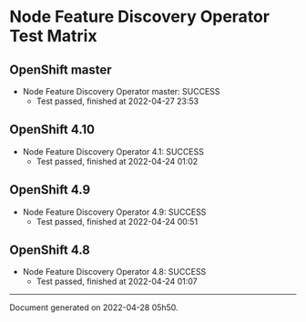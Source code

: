 
Node Feature Discovery Operator Test Matrix
===========================================

OpenShift master
----------------



* Node Feature Discovery Operator master: SUCCESS
  - Test passed, finished at 2022-04-27 23:53






OpenShift 4.10
--------------



* Node Feature Discovery Operator 4.1: SUCCESS
  - Test passed, finished at 2022-04-24 01:02






OpenShift 4.9
-------------



* Node Feature Discovery Operator 4.9: SUCCESS
  - Test passed, finished at 2022-04-24 00:51






OpenShift 4.8
-------------



* Node Feature Discovery Operator 4.8: SUCCESS
  - Test passed, finished at 2022-04-24 01:07






---
Document generated on 2022-04-28 05h50.
